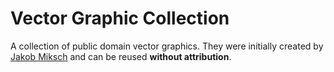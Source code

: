 # Vector Graphic Collection

A collection of public domain vector graphics. They were initially created by [Jakob Miksch](https://jakobmiksch.eu) and can be reused **without attribution**.

